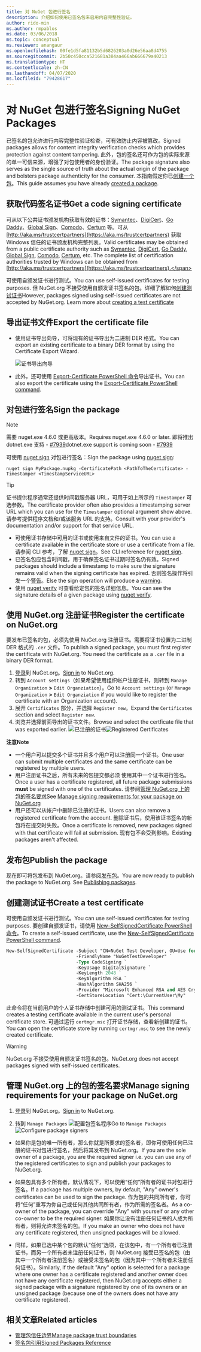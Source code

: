 ```yaml
---
title: 对 NuGet 包进行签名
description: 介绍如何使用已签名包来启用内容完整性验证。
author: rido-min
ms.author: rmpablos
ms.date: 03/06/2018
ms.topic: conceptual
ms.reviewer: anangaur
ms.openlocfilehash: 00fe1d5fa81132b5d6826203a0d26e56aa8d4755
ms.sourcegitcommit: 2b50c450cca521681a384aa466ab666679a40213
ms.translationtype: HT
ms.contentlocale: zh-CN
ms.lasthandoff: 04/07/2020
ms.locfileid: "79428617"
---
```

# <a name="signing-nuget-packages"></a><span data-ttu-id="75eca-103">对 NuGet 包进行签名</span><span class="sxs-lookup"><span data-stu-id="75eca-103">Signing NuGet Packages</span></span>

<span data-ttu-id="75eca-104">已签名的包允许进行内容完整性验证检查，可有效防止内容被篡改。</span><span class="sxs-lookup"><span data-stu-id="75eca-104">Signed packages allows for content integrity verification checks which provides protection against content tampering.</span></span> <span data-ttu-id="75eca-105">此外，包的签名还可作为包的实际来源的单一可信来源，增强了对包使用者的身份验证。</span><span class="sxs-lookup"><span data-stu-id="75eca-105">The package signature also serves as the single source of truth about the actual origin of the package and bolsters package authenticity for the consumer.</span></span> <span data-ttu-id="75eca-106">本指南假定你已[创建一个包](creating-a-package.md)。</span><span class="sxs-lookup"><span data-stu-id="75eca-106">This guide assumes you have already [created a package](creating-a-package.md).</span></span>

## <a name="get-a-code-signing-certificate"></a><span data-ttu-id="75eca-107">获取代码签名证书</span><span class="sxs-lookup"><span data-stu-id="75eca-107">Get a code signing certificate</span></span>

<span data-ttu-id="75eca-108">可从以下公共证书颁发机构获取有效的证书：[Symantec](https://trustcenter.websecurity.symantec.com/process/trust/productOptions?productType=SoftwareValidationClass3)、[DigiCert](https://www.digicert.com/code-signing/)、[Go Daddy](https://www.godaddy.com/web-security/code-signing-certificate)、[Global Sign](https://www.globalsign.com/en/code-signing-certificate/)、[Comodo](https://www.comodo.com/e-commerce/code-signing/code-signing-certificate.php)、[Certum](https://www.certum.eu/certum/cert,offer_en_open_source_cs.xml) 等。可从 [http://aka.ms/trustcertpartners](https://aka.ms/trustcertpartners) 获取 Windows 信任的证书颁发机构完整列表。</span><span class="sxs-lookup"><span data-stu-id="75eca-108">Valid certificates may be obtained from a public certificate authority such as [Symantec](https://trustcenter.websecurity.symantec.com/process/trust/productOptions?productType=SoftwareValidationClass3), [DigiCert](https://www.digicert.com/code-signing/), [Go Daddy](https://www.godaddy.com/web-security/code-signing-certificate), [Global Sign](https://www.globalsign.com/en/code-signing-certificate/), [Comodo](https://www.comodo.com/e-commerce/code-signing/code-signing-certificate.php), [Certum](https://www.certum.eu/certum/cert,offer_en_open_source_cs.xml), etc. The complete list of certification authorities trusted by Windows can be obtained from [http://aka.ms/trustcertpartners](https://aka.ms/trustcertpartners).</span></span>

<span data-ttu-id="75eca-109">可使用自颁发证书进行测试。</span><span class="sxs-lookup"><span data-stu-id="75eca-109">You can use self-issued certificates for testing purposes.</span></span> <span data-ttu-id="75eca-110">但 NuGet.org 不接受使用自颁发证书签名的包。详细了解如何[创建测试证书](#create-a-test-certificate)</span><span class="sxs-lookup"><span data-stu-id="75eca-110">However, packages signed using self-issued certificates are not accepted by NuGet.org. Learn more about [creating a test certificate](#create-a-test-certificate)</span></span>

## <a name="export-the-certificate-file"></a><span data-ttu-id="75eca-111">导出证书文件</span><span class="sxs-lookup"><span data-stu-id="75eca-111">Export the certificate file</span></span>

* <span data-ttu-id="75eca-112">使用证书导出向导，可将现有的证书导出为二进制 DER 格式。</span><span class="sxs-lookup"><span data-stu-id="75eca-112">You can export an existing certificate to a binary DER format by using the Certificate Export Wizard.</span></span>

  ![证书导出向导](../reference/media/CertificateExportWizard.png)

* <span data-ttu-id="75eca-114">此外，还可使用 [Export-Certificate PowerShell 命令](/powershell/module/pkiclient/export-certificate)导出证书。</span><span class="sxs-lookup"><span data-stu-id="75eca-114">You can also export the certificate using the [Export-Certificate PowerShell command](/powershell/module/pkiclient/export-certificate).</span></span>

## <a name="sign-the-package"></a><span data-ttu-id="75eca-115">对包进行签名</span><span class="sxs-lookup"><span data-stu-id="75eca-115">Sign the package</span></span>

> [!note]
> <span data-ttu-id="75eca-116">需要 nuget.exe 4.6.0 或更高版本。</span><span class="sxs-lookup"><span data-stu-id="75eca-116">Requires nuget.exe 4.6.0 or later.</span></span> <span data-ttu-id="75eca-117">即将推出 dotnet.exe 支持 - [#7939](https://github.com/NuGet/Home/issues/7939)</span><span class="sxs-lookup"><span data-stu-id="75eca-117">dotnet.exe support is coming soon - [#7939](https://github.com/NuGet/Home/issues/7939)</span></span>

<span data-ttu-id="75eca-118">可使用 [nuget sign](../reference/cli-reference/cli-ref-sign.md) 对包进行签名：</span><span class="sxs-lookup"><span data-stu-id="75eca-118">Sign the package using [nuget sign](../reference/cli-reference/cli-ref-sign.md):</span></span>

```cli
nuget sign MyPackage.nupkg -CertificatePath <PathToTheCertificate> -Timestamper <TimestampServiceURL>
```

> [!Tip]
> <span data-ttu-id="75eca-119">证书提供程序通常还提供时间戳服务器 URL，可用于如上所示的 `Timestamper` 可选参数。</span><span class="sxs-lookup"><span data-stu-id="75eca-119">The certificate provider often also provides a timestamping server URL which you can use for the `Timestamper` optional argument show above.</span></span> <span data-ttu-id="75eca-120">请参考提供程序文档和/或该服务 URL 的支持。</span><span class="sxs-lookup"><span data-stu-id="75eca-120">Consult with your provider's documentation and/or support for that service URL.</span></span>

* <span data-ttu-id="75eca-121">可使用证书存储中可用的证书或使用来自文件的证书。</span><span class="sxs-lookup"><span data-stu-id="75eca-121">You can use a certificate available in the certificate store or use a certificate from a file.</span></span> <span data-ttu-id="75eca-122">请参阅 CLI 参考，了解 [nuget sign](../reference/cli-reference/cli-ref-sign.md)。</span><span class="sxs-lookup"><span data-stu-id="75eca-122">See CLI reference for [nuget sign](../reference/cli-reference/cli-ref-sign.md).</span></span>
* <span data-ttu-id="75eca-123">已签名包应包含时间戳，用于确保签名证书过期时签名仍有效。</span><span class="sxs-lookup"><span data-stu-id="75eca-123">Signed packages should include a timestamp to make sure the signature remains valid when the signing certificate has expired.</span></span> <span data-ttu-id="75eca-124">否则签名操作将引发一个[警告](../reference/errors-and-warnings/NU3002.md)。</span><span class="sxs-lookup"><span data-stu-id="75eca-124">Else the sign operation will produce a [warning](../reference/errors-and-warnings/NU3002.md).</span></span>
* <span data-ttu-id="75eca-125">使用 [nuget verify](../reference/cli-reference/cli-ref-verify.md) 可查看给定包的签名详细信息。</span><span class="sxs-lookup"><span data-stu-id="75eca-125">You can see the signature details of a given package using [nuget verify](../reference/cli-reference/cli-ref-verify.md).</span></span>

## <a name="register-the-certificate-on-nugetorg"></a><span data-ttu-id="75eca-126">使用 NuGet.org 注册证书</span><span class="sxs-lookup"><span data-stu-id="75eca-126">Register the certificate on NuGet.org</span></span>

<span data-ttu-id="75eca-127">要发布已签名的包，必须先使用 NuGet.org 注册证书。需要将证书设置为二进制 DER 格式的 `.cer` 文件。</span><span class="sxs-lookup"><span data-stu-id="75eca-127">To publish a signed package, you must first register the certificate with NuGet.org. You need the certificate as a `.cer` file in a binary DER format.</span></span>

1. <span data-ttu-id="75eca-128">[登录](https://www.nuget.org/users/account/LogOn?returnUrl=%2F)到 NuGet.org。</span><span class="sxs-lookup"><span data-stu-id="75eca-128">[Sign in](https://www.nuget.org/users/account/LogOn?returnUrl=%2F) to NuGet.org.</span></span>
1. <span data-ttu-id="75eca-129">转到 `Account settings`（如果希望使用组织帐户注册证书，则转到 `Manage Organization` **>** `Edit Organziation`）。</span><span class="sxs-lookup"><span data-stu-id="75eca-129">Go to `Account settings` (or `Manage Organization` **>** `Edit Organziation` if you would like to register the certificate with an Organization account).</span></span>
1. <span data-ttu-id="75eca-130">展开 `Certificates` 部分，并选择 `Register new`。</span><span class="sxs-lookup"><span data-stu-id="75eca-130">Expand the `Certificates` section and select `Register new`.</span></span>
1. <span data-ttu-id="75eca-131">浏览并选择前面导出的证书文件。</span><span class="sxs-lookup"><span data-stu-id="75eca-131">Browse and select the certficate file that was exported earlier.</span></span>
  <span data-ttu-id="75eca-132">![已注册的证书](../reference/media/registered-certs.png)</span><span class="sxs-lookup"><span data-stu-id="75eca-132">![Registered Certificates](../reference/media/registered-certs.png)</span></span>

<span data-ttu-id="75eca-133">**注意**</span><span class="sxs-lookup"><span data-stu-id="75eca-133">**Note**</span></span>
* <span data-ttu-id="75eca-134">一个用户可以提交多个证书并且多个用户可以注册同一个证书。</span><span class="sxs-lookup"><span data-stu-id="75eca-134">One user can submit multiple certificates and the same certificate can be registered by multiple users.</span></span>
* <span data-ttu-id="75eca-135">用户注册证书之后，所有未来的包提交都必须  使用其中一个证书进行签名。</span><span class="sxs-lookup"><span data-stu-id="75eca-135">Once a user has a certificate registered, all future package submissions **must** be signed with one of the certificates.</span></span> <span data-ttu-id="75eca-136">请参阅[管理 NuGet.org 上的包的签名要求](#manage-signing-requirements-for-your-package-on-nugetorg)</span><span class="sxs-lookup"><span data-stu-id="75eca-136">See [Manage signing requirements for your package on NuGet.org](#manage-signing-requirements-for-your-package-on-nugetorg)</span></span>
* <span data-ttu-id="75eca-137">用户还可以从帐户中删除已注册的证书。</span><span class="sxs-lookup"><span data-stu-id="75eca-137">Users can also remove a registered certificate from the account.</span></span> <span data-ttu-id="75eca-138">删除证书后，使用该证书签名的新包将在提交时失败。</span><span class="sxs-lookup"><span data-stu-id="75eca-138">Once a certificate is removed, new packages signed with that certificate will fail at submission.</span></span> <span data-ttu-id="75eca-139">现有包不会受到影响。</span><span class="sxs-lookup"><span data-stu-id="75eca-139">Existing packages aren't affected.</span></span>

## <a name="publish-the-package"></a><span data-ttu-id="75eca-140">发布包</span><span class="sxs-lookup"><span data-stu-id="75eca-140">Publish the package</span></span>

<span data-ttu-id="75eca-141">现在即可将包发布到 NuGet.org。请参阅[发布包](../nuget-org/Publish-a-package.md)。</span><span class="sxs-lookup"><span data-stu-id="75eca-141">You are now ready to publish the package to NuGet.org. See [Publishing packages](../nuget-org/Publish-a-package.md).</span></span>

## <a name="create-a-test-certificate"></a><span data-ttu-id="75eca-142">创建测试证书</span><span class="sxs-lookup"><span data-stu-id="75eca-142">Create a test certificate</span></span>

<span data-ttu-id="75eca-143">可使用自颁发证书进行测试。</span><span class="sxs-lookup"><span data-stu-id="75eca-143">You can use self-issued certificates for testing purposes.</span></span> <span data-ttu-id="75eca-144">要创建自颁发证书，请使用 [New-SelfSignedCertificate PowerShell 命令](/powershell/module/pkiclient/new-selfsignedcertificate)。</span><span class="sxs-lookup"><span data-stu-id="75eca-144">To create a self-issued certificate, use the [New-SelfSignedCertificate PowerShell command](/powershell/module/pkiclient/new-selfsignedcertificate).</span></span>

```ps
New-SelfSignedCertificate -Subject "CN=NuGet Test Developer, OU=Use for testing purposes ONLY" `
                          -FriendlyName "NuGetTestDeveloper" `
                          -Type CodeSigning `
                          -KeyUsage DigitalSignature `
                          -KeyLength 2048 `
                          -KeyAlgorithm RSA `
                          -HashAlgorithm SHA256 `
                          -Provider "Microsoft Enhanced RSA and AES Cryptographic Provider" `
                          -CertStoreLocation "Cert:\CurrentUser\My" 
```

<span data-ttu-id="75eca-145">此命令将在当前用户的个人证书存储中创建可用的测试证书。</span><span class="sxs-lookup"><span data-stu-id="75eca-145">This command creates a testing certificate available in the current user's personal certificate store.</span></span> <span data-ttu-id="75eca-146">可通过运行 `certmgr.msc` 打开证书存储，查看新创建的证书。</span><span class="sxs-lookup"><span data-stu-id="75eca-146">You can open the certificate store by running `certmgr.msc` to see the newly created certificate.</span></span>

> [!Warning]
> <span data-ttu-id="75eca-147">NuGet.org 不接受使用自颁发证书签名的包。</span><span class="sxs-lookup"><span data-stu-id="75eca-147">NuGet.org does not accept packages signed with self-issued certificates.</span></span>

## <a name="manage-signing-requirements-for-your-package-on-nugetorg"></a><span data-ttu-id="75eca-148">管理 NuGet.org 上的包的签名要求</span><span class="sxs-lookup"><span data-stu-id="75eca-148">Manage signing requirements for your package on NuGet.org</span></span>
1. <span data-ttu-id="75eca-149">[登录](https://www.nuget.org/users/account/LogOn?returnUrl=%2F)到 NuGet.org。</span><span class="sxs-lookup"><span data-stu-id="75eca-149">[Sign in](https://www.nuget.org/users/account/LogOn?returnUrl=%2F) to NuGet.org.</span></span>

1. <span data-ttu-id="75eca-150">转到 `Manage Packages` 
   ![配置包签名程序](../reference/media/configure-package-signers.png)</span><span class="sxs-lookup"><span data-stu-id="75eca-150">Go to `Manage Packages` 
![Configure package signers](../reference/media/configure-package-signers.png)</span></span>

* <span data-ttu-id="75eca-151">如果你是包的唯一所有者，那么你就是所要求的签名者，即你可使用任何已注册的证书对包进行签名，然后将其发布到 NuGet.org。</span><span class="sxs-lookup"><span data-stu-id="75eca-151">If you are the sole owner of a package, you are the required signer i.e. you can use any of the registered certificates to sign and publish your packages to NuGet.org.</span></span>

* <span data-ttu-id="75eca-152">如果包具有多个所有者，默认情况下，可以使用“任何”所有者的证书对包进行签名。</span><span class="sxs-lookup"><span data-stu-id="75eca-152">If a package has multiple owners, by default, "Any" owner's certificates can be used to sign the package.</span></span> <span data-ttu-id="75eca-153">作为包的共同所有者，你可将“任何”重写为你自己或任何其他共同所有者，作为所需的签名者。</span><span class="sxs-lookup"><span data-stu-id="75eca-153">As a co-owner of the package, you can override "Any" with yourself or any other co-owner to be the required signer.</span></span> <span data-ttu-id="75eca-154">如果你让没有注册任何证书的人成为所有者，则将允许未签名的包。</span><span class="sxs-lookup"><span data-stu-id="75eca-154">If you make an owner  who does not have any certificate registered, then unsigned packages will be allowed.</span></span> 

* <span data-ttu-id="75eca-155">同样，如果已选中某个包的默认“任何”选项，在该包中，有一个所有者已注册证书，而另一个所有者未注册任何证书，则 NuGet.org 接受已签名的包（由其中一个所有者注册签名）或接受未签名的包（因为其中一个所有者未注册任何证书）。</span><span class="sxs-lookup"><span data-stu-id="75eca-155">Similarly, if the default "Any" option is selected for a package where one owner has a certificate registered and another owner does not have any certificate registered, then NuGet.org accepts either a signed package with a signature registered by one of its owners or an unsigned package (because one of the owners does not have any certificate registered).</span></span>

## <a name="related-articles"></a><span data-ttu-id="75eca-156">相关文章</span><span class="sxs-lookup"><span data-stu-id="75eca-156">Related articles</span></span>

- [<span data-ttu-id="75eca-157">管理包信任边界</span><span class="sxs-lookup"><span data-stu-id="75eca-157">Manage package trust boundaries</span></span>](../consume-packages/installing-signed-packages.md)
- [<span data-ttu-id="75eca-158">签名包引用</span><span class="sxs-lookup"><span data-stu-id="75eca-158">Signed Packages Reference</span></span>](../reference/Signed-Packages-Reference.md)

